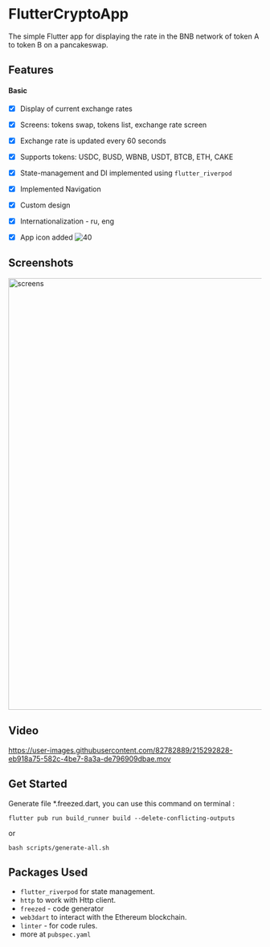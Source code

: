 # FlutterCryptoApp
The simple Flutter app for displaying the rate in the BNB network of token A to token B on a pancakeswap.
## Features
#### Basic
- [x] Display of current exchange rates
- [x] Screens: tokens swap, tokens list, exchange rate screen
- [x] Exchange rate is updated every 60 seconds
- [x] Supports tokens: USDC, BUSD, WBNB, USDT, BTCB, ETH, CAKE
- [x] State-management and DI implemented using `flutter_riverpod`
- [x] Implemented Navigation
- [x] Custom design
- [x] Internationalization - ru, eng
- [x] App icon added  ![40](https://user-images.githubusercontent.com/82782889/215292914-1bfbe5f5-0071-469f-bdc1-c8e314e4c2e8.png)


## Screenshots

<img width="859" alt="screens" src="https://user-images.githubusercontent.com/82782889/215299124-9aac6b96-334f-457d-becc-1fc52bd6a6f6.png">

## Video

https://user-images.githubusercontent.com/82782889/215292828-eb918a75-582c-4be7-8a3a-de796909dbae.mov

## Get Started
Generate file *.freezed.dart, you can use this command on terminal :

`flutter pub run build_runner build --delete-conflicting-outputs`

or 

`bash scripts/generate-all.sh`


## Packages Used

- `flutter_riverpod` for state management.
- `http` to work with Http client.
- `freezed` - code generator
- `web3dart` to interact with the Ethereum blockchain.
- `linter` - for code rules.
- more at `pubspec.yaml`
